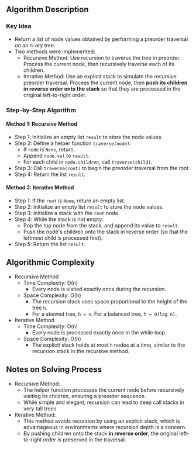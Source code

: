 ## Algorithm Description
### Key Idea
- Return a list of node values obtained by performing a preorder traversal on an n-ary tree.
- Two methods were implemented:
  - Recursive Method: Use recursion to traverse the tree in preorder. Process the current node, then recursively traverse each of its children.
  - Iterative Method: Use an explicit stack to simulate the recursive preorder traversal. Process the current node, then **push its children in reverse order onto the stack** so that they are processed in the original left-to-right order.

### Step-by-Step Algorithm
#### Method 1: Recursive Method
- Step 1: Initialize an empty list ```result``` to store the node values.
- Step 2: Define a helper function ```traverse(node)```:
  - If ```node``` is ```None```, return.
  - Append ```node.val``` to ```result```.
  - For each child in ```node.children```, call ```traverse(child)```.
- Step 3: Call ```traverse(root)``` to begin the preorder traversal from the root.
- Step 4: Return the list ```result```.
#### Method 2: Iterative Method
- Step 1: If the ```root``` is ```None```, return an empty list.
- Step 2: Initialize an empty list ```result``` to store the node values.
- Step 3: Initialize a stack with the ```root``` node.
- Step 4: While the stack is not empty:
  - Pop the top node from the stack, and append its value to ```result```.
  - Push the node's children onto the stack in reverse order (so that the leftmost child is processed first).
- Step 5: Return the list ```result```.

## Algorithmic Complexity
- Recursive Method
  - Time Complexity: O(n)
    - Every node is visited exactly once during the recursion.
  - Space Complexity: O(h)
    - The recursion stack uses space proportional to the height of the tree ```h```.
    - For a skewed tree, ```h = n```. For a balanced tree, ```h = O(log n)```.
- Iterative Method
  - Time Complexity: O(n)
    - Every node is processed exactly once in the while loop.
  - Space Complexity: O(h)
    - The explicit stack holds at most ```h``` nodes at a time, similar to the recursion stack in the recursive method.

## Notes on Solving Process
- Recursive Method:
  - The helper function processes the current node before recursively visiting its children, ensuring a preorder sequence.
  - While simple and elegant, recursion can lead to deep call stacks in very tall trees.
- Iterative Method:
  - This method avoids recursion by using an explicit stack, which is advantageous in environments where recursion depth is a concern.
  - By pushing children onto the stack **in reverse order**, the original left-to-right order is preserved in the traversal.
